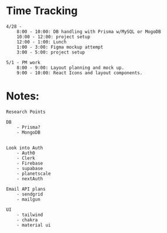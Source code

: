 # Time Tracking
	4/28 - 
		8:00 - 10:00: DB handling with Prisma w/MySQL or MogoDB
		10:00 - 12:00: project setup
		12:00 - 1:00: Lunch
		1:00 - 3:00: Figma mockup attempt
		3:00 - 5:00: project setup

	5/1 - PM work
		8:00 - 9:00: Layout planning and mock up.
		9:00 - 10:00: React Icons and layout components.

# Notes:
```
Research Points

DB
	- Prisma?
	- MongoDB


Look into Auth
	- Auth0
	- Clerk
	- Firebase
	- supabase
	- planetscale
	- nextAuth

Email API plans
	- sendgrid
	- mailgun

UI
	- tailwind
	- chakra
	- material ui
```
